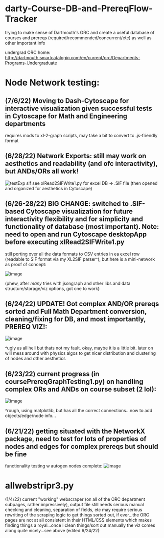 # darty-Course-DB-and-PrereqFlow-Tracker

trying to make sense of Dartmouth's ORC and create a useful database of courses and prereqs (required/recommended/concurrent/etc) as well as other important info

undergrad ORC home: http://dartmouth.smartcatalogiq.com/en/current/orc/Departments-Programs-Undergraduate


# Node Network testing:
## (7/6/22) Moving to Dash-Cytoscape for interactive visualization given successful tests in Cytoscape for Math and Engineering departments
requires mods to xl-2-graph scripts, may take a bit to convert to .js-friendly format

## (6/28/22) Network Exports: still may work on aesthetics and readability (and ofc interactivity), but ANDs/ORs all work!
![testExp sif](https://user-images.githubusercontent.com/87039043/176257254-527033d9-3827-434c-afb2-e389e005a400.png)
see xlRead2SIFWrite1.py for excel DB -> .SIF file (then opened and organized for aesthetics in Cytoscape)

## (6/26-28/22) BIG CHANGE: switched to .SIF-based Cytoscape visualization for future interactivity flexibility and for simplicity and functionality of database (most important). Note: need to open and run Cytoscape desktopApp before executing xlRead2SIFWrite1.py

still porting over all the data formats to CSV entries in ea excel row (readable to SIF format via my XL2SIF parser^), but here is a mini-network as proof of concept:

![image](https://user-images.githubusercontent.com/87039043/176141378-525a8104-0ee2-4e9f-9e46-c27983e23571.png)

(phew, after *many* tries with jsongraph and other libs and data structure/storage/viz options, got one to work)

## (6/24/22) UPDATE! Got complex AND/OR prereqs sorted and Full Math Department conversion, cleaning/fixing for DB, and most importantly, PREREQ VIZ!:
![image](https://user-images.githubusercontent.com/87039043/175492070-3af15bf3-85bf-45d0-8070-7594085b1a15.png)

^ugly as all hell but thats not my fault. okay, maybe it is a little bit. later on will mess around with physics algos to get nicer distribution and clustering of nodes and other aesthetics

## (6/23/22) current progress (in coursePrereqGraphTesting1.py) on handling complex ORs and ANDs on course subset (2 lol):
![image](https://user-images.githubusercontent.com/87039043/175473854-5da14f66-567e-40ca-af9e-354737d971f2.png)

^rough, using matplotlib, but has all the correct connections...now to add objects/edge/node info...

## (6/21/22) getting situated with the NetworkX package, need to test for lots of properties of nodes and edges for complex prereqs but should be fine
functionality testing w autogen nodes complete:
![image](https://user-images.githubusercontent.com/87039043/174941663-25838a5b-5643-408c-bc08-2caaab3e22f3.png)


# allwebstripr3.py 
(1/4/22) current "working" webscraper (on all of the ORC department subpages, rather impressively), output file still needs serious manual checking and cleaning, separation of fields, etc
may require serious rewriting of the scraping logic to get things sorted out, if ever...the ORC pages are not at all consistent in their HTML/CSS elements which makes finding things a royal...once I clean things/sort out manually the viz comes along quite nicely...see above (edited 6/24/22)

